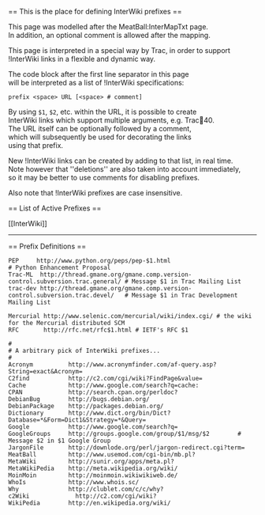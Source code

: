 == This is the place for defining InterWiki prefixes ==                                                                           
                                                                                                                                  
This page was modelled after the MeatBall:InterMapTxt page.                                                                       
In addition, an optional comment is allowed after the mapping.                                                                    
                                                                                                                                  
                                                                                                                                  
This page is interpreted in a special way by Trac, in order to support                                                            
!InterWiki links in a flexible and dynamic way.                                                                                   
                                                                                                                                  
The code block after the first line separator in this page                                                                        
will be interpreted as a list of !InterWiki specifications:                                                                       

```                                                                                                                               
prefix <space> URL [<space> # comment]                                                                                            
```                                                                                                                               
                                                                                                                                  
By using `$1`, `$2`, etc. within the URL, it is possible to create                                                                
InterWiki links which support multiple arguments, e.g. Trac:ticket:40.                                                            
The URL itself can be optionally followed by a comment,                                                                           
which will subsequently be used for decorating the links                                                                          
using that prefix.                                                                                                                
                                                                                                                                  
New !InterWiki links can be created by adding to that list, in real time.                                                         
Note however that ''deletions'' are also taken into account immediately,                                                          
so it may be better to use comments for disabling prefixes.                                                                       
                                                                                                                                  
Also note that !InterWiki prefixes are case insensitive.                                                                          
                                                                                                                                  
                                                                                                                                  
== List of Active Prefixes ==                                                                                                     
                                                                                                                                  
[[InterWiki]]                                                                                                                     
                                                                                                                                  
                                                                                                                                  
----                                                                                                                              
                                                                                                                                  
== Prefix Definitions ==                                                                                                          
                                                                                                                                  

```                                                                                                                               
PEP     http://www.python.org/peps/pep-$1.html                                       # Python Enhancement Proposal                
Trac-ML  http://thread.gmane.org/gmane.comp.version-control.subversion.trac.general/ # Message $1 in Trac Mailing List            
trac-dev http://thread.gmane.org/gmane.comp.version-control.subversion.trac.devel/   # Message $1 in Trac Development Mailing List
                                                                                                                                  
Mercurial http://www.selenic.com/mercurial/wiki/index.cgi/ # the wiki for the Mercurial distributed SCM                           
RFC       http://rfc.net/rfc$1.html # IETF's RFC $1                                                                               
                                                                                                                                  
#                                                                                                                                 
# A arbitrary pick of InterWiki prefixes...                                                                                       
#                                                                                                                                 
Acronym          http://www.acronymfinder.com/af-query.asp?String=exact&Acronym=                                                  
C2find           http://c2.com/cgi/wiki?FindPage&value=                                                                           
Cache            http://www.google.com/search?q=cache:                                                                            
CPAN             http://search.cpan.org/perldoc?                                                                                  
DebianBug        http://bugs.debian.org/                                                                                          
DebianPackage    http://packages.debian.org/                                                                                      
Dictionary       http://www.dict.org/bin/Dict?Database=*&Form=Dict1&Strategy=*&Query=                                             
Google           http://www.google.com/search?q=                                                                                  
GoogleGroups     http://groups.google.com/group/$1/msg/$2        # Message $2 in $1 Google Group                                  
JargonFile       http://downlode.org/perl/jargon-redirect.cgi?term=                                                               
MeatBall         http://www.usemod.com/cgi-bin/mb.pl?                                                                             
MetaWiki         http://sunir.org/apps/meta.pl?                                                                                   
MetaWikiPedia    http://meta.wikipedia.org/wiki/                                                                                  
MoinMoin         http://moinmoin.wikiwikiweb.de/                                                                                  
WhoIs            http://www.whois.sc/                                                                                             
Why              http://clublet.com/c/c/why?                                                                                      
c2Wiki             http://c2.com/cgi/wiki?                                                                                        
WikiPedia        http://en.wikipedia.org/wiki/                                                                                    
```                                                                                                                               

